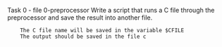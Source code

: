 Task 0 - file 0-preprocessor
	Write a script that runs a C file through the preprocessor and save the result into another file.

		The C file name will be saved in the variable $CFILE
		The output should be saved in the file c


